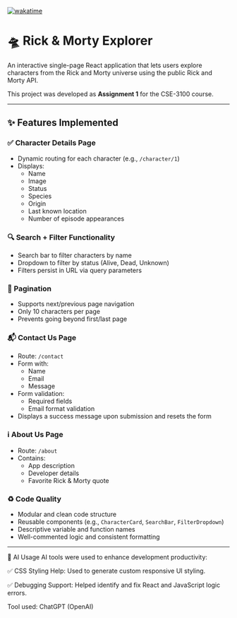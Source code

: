 [![wakatime](https://wakatime.com/badge/user/94999694-7615-4f22-a018-4b2227b695e8/project/0c4a0a24-1593-41f4-8b28-5b6bf31a293a.svg)](https://wakatime.com/badge/user/94999694-7615-4f22-a018-4b2227b695e8/project/0c4a0a24-1593-41f4-8b28-5b6bf31a293a)

# 🛸 Rick & Morty Explorer

An interactive single-page React application that lets users explore characters from the Rick and Morty universe using the public Rick and Morty API.

This project was developed as **Assignment 1** for the CSE-3100 course.

---

## ✨ Features Implemented

### ✅ Character Details Page
- Dynamic routing for each character (e.g., `/character/1`)
- Displays:
  - Name
  - Image
  - Status
  - Species
  - Origin
  - Last known location
  - Number of episode appearances

### 🔍 Search + Filter Functionality
- Search bar to filter characters by name
- Dropdown to filter by status (Alive, Dead, Unknown)
- Filters persist in URL via query parameters

### 🔄 Pagination
- Supports next/previous page navigation
- Only 10 characters per page
- Prevents going beyond first/last page

### 📬 Contact Us Page
- Route: `/contact`
- Form with:
  - Name
  - Email
  - Message
- Form validation:
  - Required fields
  - Email format validation
- Displays a success message upon submission and resets the form

### ℹ️ About Us Page
- Route: `/about`
- Contains:
  - App description
  - Developer details
  - Favorite Rick & Morty quote

### ♻️ Code Quality
- Modular and clean code structure
- Reusable components (e.g., `CharacterCard`, `SearchBar`, `FilterDropdown`)
- Descriptive variable and function names
- Well-commented logic and consistent formatting

---



🤖 AI Usage
AI tools were used to enhance development productivity:

✅ CSS Styling Help: Used to generate custom responsive UI styling.

✅ Debugging Support: Helped identify and fix React and JavaScript logic errors.

Tool used: ChatGPT (OpenAI)




